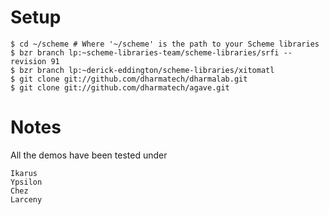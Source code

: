 
# Setup

    $ cd ~/scheme # Where '~/scheme' is the path to your Scheme libraries
    $ bzr branch lp:~scheme-libraries-team/scheme-libraries/srfi --revision 91
    $ bzr branch lp:~derick-eddington/scheme-libraries/xitomatl
    $ git clone git://github.com/dharmatech/dharmalab.git
    $ git clone git://github.com/dharmatech/agave.git

# Notes

All the demos have been tested under

    Ikarus
    Ypsilon
    Chez
    Larceny
